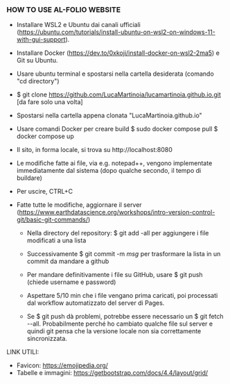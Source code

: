 ### HOW TO USE AL-FOLIO WEBSITE ###
- Installare WSL2 e Ubuntu dai canali ufficiali (https://ubuntu.com/tutorials/install-ubuntu-on-wsl2-on-windows-11-with-gui-support).
- Installare Docker (https://dev.to/0xkoji/install-docker-on-wsl2-2ma5) e Git su Ubuntu.

- Usare ubuntu terminal e spostarsi nella cartella desiderata (comando "cd directory")
- $ git clone https://github.com/LucaMartinoia/lucamartinoia.github.io.git [da fare solo una volta]
- Spostarsi nella cartella appena clonata "LucaMartinoia.github.io"
- Usare comandi Docker per creare build
	$ sudo docker compose pull
	$ docker compose up

- Il sito, in forma locale, si trova su	http://localhost:8080
- Le modifiche fatte ai file, via e.g. notepad++, vengono implementate immediatamente dal sistema (dopo qualche secondo, il tempo di buildare)
- Per uscire, CTRL+C

- Fatte tutte le modifiche, aggiornare il server (https://www.earthdatascience.org/workshops/intro-version-control-git/basic-git-commands/)
	- Nella directory del repository: $ git add -all per aggiungere i file modificati a una lista
	- Successivamente $ git commit -m *msg* per trasformare la lista in un commit da mandare a github
	- Per mandare definitivamente i file su GitHub, usare $ git push (chiede username e password)
	- Aspettare 5/10 min che i file vengano prima caricati, poi processati dal workflow automatizzato del server di Pages.
	
	- Se $ git push dà problemi, potrebbe essere necessario un $ git fetch --all. Probabilmente perché ho cambiato qualche file sul server e quindi git pensa che la versione locale non sia correttamente sincronizzata.


LINK UTILI:
 - Favicon: https://emojipedia.org/
 - Tabelle e immagini: https://getbootstrap.com/docs/4.4/layout/grid/
